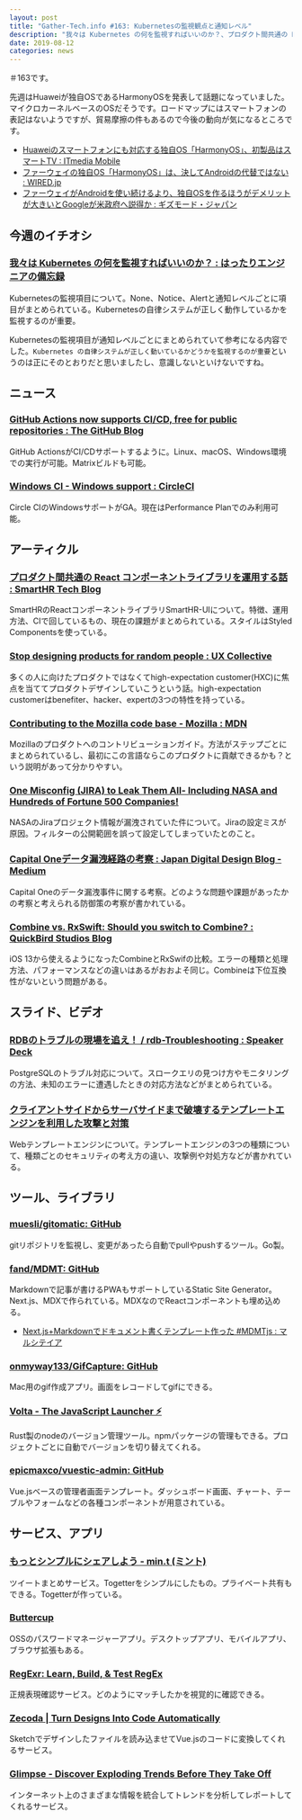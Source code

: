```yaml
---
layout: post
title: "Gather-Tech.info #163: Kubernetesの監視観点と通知レベル"
description: "我々は Kubernetes の何を監視すればいいのか？、プロダクト間共通の React コンポーネントライブラリを運用する話 など"
date: 2019-08-12
categories: news
---
```


＃163です。

先週はHuaweiが独自OSであるHarmonyOSを発表して話題になっていました。マイクロカーネルベースのOSだそうです。ロードマップにはスマートフォンの表記はないようですが、貿易摩擦の件もあるので今後の動向が気になるところです。

- [Huaweiのスマートフォンにも対応する独自OS「HarmonyOS」、初製品はスマートTV : ITmedia Mobile](https://www.itmedia.co.jp/mobile/articles/1908/12/news014.html)
- [ファーウェイの独自OS「HarmonyOS」は、決してAndroidの代替ではない : WIRED.jp](https://wired.jp/2019/08/11/huawei-harmonyos-no-android-replacement/)
- [ファーウェイがAndroidを使い続けるより、独自OSを作るほうがデメリットが大きいとGoogleが米政府へ説得か : ギズモード・ジャパン](https://www.gizmodo.jp/2019/06/google-says-huawei-ban-threatens-us-national-security.html)

## 今週のイチオシ

### [我々は Kubernetes の何を監視すればいいのか？ : はったりエンジニアの備忘録](https://blog.manabusakai.com/2019/08/monitoring-kubernetes/)

Kubernetesの監視項目について。None、Notice、Alertと通知レベルごとに項目がまとめられている。Kubernetesの自律システムが正しく動作しているかを監視するのが重要。

Kubernetesの監視項目が通知レベルごとにまとめられていて参考になる内容でした。`Kubernetes の自律システムが正しく動いているかどうかを監視するのが重要`というのは正にそのとおりだと思いましたし、意識しないといけないですね。

## ニュース

### [GitHub Actions now supports CI/CD, free for public repositories : The GitHub Blog](https://github.blog/2019-08-08-github-actions-now-supports-ci-cd/)

GitHub ActionsがCI/CDサポートするように。Linux、macOS、Windows環境での実行が可能。Matrixビルドも可能。

### [Windows CI - Windows support : CircleCI](https://circleci.com/blog/windows-general-availability-announcement/)

Circle CIのWindowsサポートがGA。現在はPerformance Planでのみ利用可能。

## アーティクル

### [プロダクト間共通の React コンポーネントライブラリを運用する話 : SmartHR Tech Blog](https://tech.smarthr.jp/entry/2019/08/01/151100)

SmartHRのReactコンポーネントライブラリSmartHR-UIについて。特徴、運用方法、CIで回しているもの、現在の課題がまとめられている。スタイルはStyled Componentsを使っている。

### [Stop designing products for random people : UX Collective](https://uxdesign.cc/stop-designing-products-for-random-people-4734423cbfe6)

多くの人に向けたプロダクトではなくてhigh-expectation customer(HXC)に焦点を当ててプロダクトデザインしていこうという話。high-expectation customerはbenefiter、hacker、expertの3つの特性を持っている。

### [Contributing to the Mozilla code base - Mozilla : MDN](https://developer.mozilla.org/en-US/docs/Mozilla/Developer_guide/Introduction)

Mozillaのプロダクトへのコントリビューションガイド。方法がステップごとにまとめられているし、最初にこの言語ならこのプロダクトに貢献できるかも？という説明があって分かりやすい。

### [One Misconfig (JIRA) to Leak Them All- Including NASA and Hundreds of Fortune 500 Companies!](https://medium.com/@logicbomb_1/one-misconfig-jira-to-leak-them-all-including-nasa-and-hundreds-of-fortune-500-companies-a70957ef03c7)

NASAのJiraプロジェクト情報が漏洩されていた件について。Jiraの設定ミスが原因。フィルターの公開範囲を誤って設定してしまっていたとのこと。

### [Capital Oneデータ漏洩経路の考察 : Japan Digital Design Blog - Medium](https://medium.com/japan-d2/capital-one%E3%83%87%E3%83%BC%E3%82%BF%E6%BC%8F%E6%B4%A9%E7%B5%8C%E8%B7%AF%E3%81%AE%E8%80%83%E5%AF%9F-12151e8d776f)

Capital Oneのデータ漏洩事件に関する考察。どのような問題や課題があったかの考察と考えられる防御策の考察が書かれている。

### [Combine vs. RxSwift: Should you switch to Combine? : QuickBird Studios Blog](https://quickbirdstudios.com/blog/combine-vs-rxswift/)

iOS 13から使えるようになったCombineとRxSwifの比較。エラーの種類と処理方法、パフォーマンスなどの違いはあるがおおよそ同じ。Combineは下位互換性がないという問題がある。

## スライド、ビデオ

### [RDBのトラブルの現場を追え！ / rdb-Troubleshooting : Speaker Deck](https://speakerdeck.com/soudai/rdb-troubleshooting)

PostgreSQLのトラブル対応について。スロークエリの見つけ方やモニタリングの方法、未知のエラーに遭遇したときの対応方法などがまとめられている。

### [クライアントサイドからサーバサイドまで破壊するテンプレートエンジンを利用した攻撃と対策](https://azu.github.io/slide/2019/template-engine/template-engine-security.html)

Webテンプレートエンジンについて。テンプレートエンジンの3つの種類について、種類ごとのセキュリティの考え方の違い、攻撃例や対処方などが書かれている。

## ツール、ライブラリ

### [muesli/gitomatic: GitHub](https://github.com/muesli/gitomatic)

gitリポジトリを監視し、変更があったら自動でpullやpushするツール。Go製。

### [fand/MDMT: GitHub](https://github.com/fand/MDMT)

Markdownで記事が書けるPWAもサポートしているStatic Site Generator。Next.js、MDXで作られている。MDXなのでReactコンポーネントも埋め込める。

- [Next.js+Markdownでドキュメント書くテンプレート作った #MDMTjs : マルシテイア](https://blog.gmork.in/entry/mdmt)

### [onmyway133/GifCapture: GitHub](https://github.com/onmyway133/GifCapture)

Mac用のgif作成アプリ。画面をレコードしてgifにできる。

### [Volta - The JavaScript Launcher ⚡](https://volta.sh/)

Rust製のnodeのバージョン管理ツール。npmパッケージの管理もできる。プロジェクトごとに自動でバージョンを切り替えてくれる。

### [epicmaxco/vuestic-admin: GitHub](https://github.com/epicmaxco/vuestic-admin)

Vue.jsベースの管理者画面テンプレート。ダッシュボード画面、チャート、テーブルやフォームなどの各種コンポーネントが用意されている。

## サービス、アプリ

### [もっとシンプルにシェアしよう - min.t (ミント)](https://min.togetter.com/)

ツイートまとめサービス。Togetterをシンプルにしたもの。プライベート共有もできる。Togetterが作っている。

### [Buttercup](https://buttercup.pw/)

OSSのパスワードマネージャーアプリ。デスクトップアプリ、モバイルアプリ、ブラウザ拡張もある。

### [RegExr: Learn, Build, & Test RegEx](https://regexr.com/)

正規表現確認サービス。どのようにマッチしたかを視覚的に確認できる。

### [Zecoda | Turn Designs Into Code Automatically](https://zecoda.com/)

Sketchでデザインしたファイルを読み込ませてVue.jsのコードに変換してくれるサービス。

### [Glimpse - Discover Exploding Trends Before They Take Off](https://meetglimpse.com/)

インターネット上のさまざまな情報を統合してトレンドを分析してレポートしてくれるサービス。
